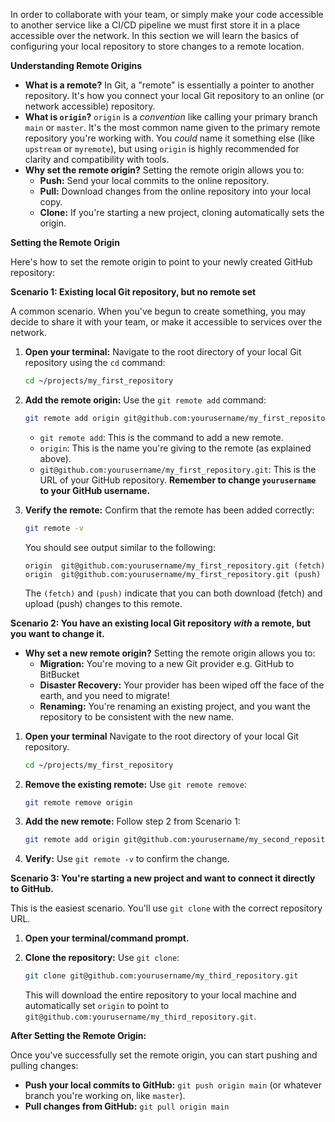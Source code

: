 In order to collaborate with your team, or simply make your code accessible to another service like a CI/CD pipeline we must first store it in a place accessible over the network. In this section we will learn the basics of configuring your local repository to store changes to a remote location.

**Understanding Remote Origins**

* **What is a remote?** In Git, a "remote" is essentially a pointer to another repository.  It's how you connect your local Git repository to an online (or network accessible) repository.
* **What is `origin`?**  `origin` is a *convention* like calling your primary branch `main` or `master`. It's the most common name given to the primary remote repository you're working with.  You *could* name it something else (like `upstream` or `myremote`), but using `origin` is highly recommended for clarity and compatibility with tools.
* **Why set the remote origin?**  Setting the remote origin allows you to:
    * **Push:** Send your local commits to the online repository.
    * **Pull:** Download changes from the online repository into your local copy.
    * **Clone:**  If you're starting a new project, cloning automatically sets the origin.

**Setting the Remote Origin**

Here's how to set the remote origin to point to your newly created GitHub repository:

**Scenario 1: Existing local Git repository, but no remote set**

A common scenario. When you've begun to create something, you may decide to share it with your team, or make it accessible to services over the network.

1. **Open your terminal:** Navigate to the root directory of your local Git repository using the `cd` command:

   ```bash
   cd ~/projects/my_first_repository
   ```

2. **Add the remote origin:**  Use the `git remote add` command:

   ```bash
   git remote add origin git@github.com:yourusername/my_first_repository.git
   ```

   * `git remote add`:  This is the command to add a new remote.
   * `origin`: This is the name you're giving to the remote (as explained above).
   * `git@github.com:yourusername/my_first_repository.git`: This is the URL of your GitHub repository.  **Remember to change `yourusername` to your GitHub username.**

3. **Verify the remote:**  Confirm that the remote has been added correctly:

   ```bash
   git remote -v
   ```

   You should see output similar to the following:

   ```
   origin  git@github.com:yourusername/my_first_repository.git (fetch)
   origin  git@github.com:yourusername/my_first_repository.git (push)
   ```

   The `(fetch)` and `(push)` indicate that you can both download (fetch) and upload (push) changes to this remote.

**Scenario 2: You have an existing local Git repository *with* a remote, but you want to change it.**

* **Why set a new remote origin?**  Setting the remote origin allows you to:
    * **Migration:** You're moving to a new Git provider e.g. GitHub to BitBucket
    * **Disaster Recovery:** Your provider has been wiped off the face of the earth, and you need to migrate!
    * **Renaming:** You're renaming an existing project, and you want the repository to be consistent with the new name.
    

1. **Open your terminal** Navigate to the root directory of your local Git repository.

   ```bash
   cd ~/projects/my_first_repository
   ```

2. **Remove the existing remote:**  Use `git remote remove`:

   ```bash
   git remote remove origin
   ```

3. **Add the new remote:**  Follow step 2 from Scenario 1:

   ```bash
   git remote add origin git@github.com:yourusername/my_second_repository.git
   ```

4. **Verify:** Use `git remote -v` to confirm the change.

**Scenario 3: You're starting a new project and want to connect it directly to GitHub.**

This is the easiest scenario.  You'll use `git clone` with the correct repository URL.

1. **Open your terminal/command prompt.**

2. **Clone the repository:**  Use `git clone`:

   ```bash
   git clone git@github.com:yourusername/my_third_repository.git
   ```

   This will download the entire repository to your local machine and automatically set `origin` to point to `git@github.com:yourusername/my_third_repository.git`.

**After Setting the Remote Origin:**

Once you've successfully set the remote origin, you can start pushing and pulling changes:

* **Push your local commits to GitHub:** `git push origin main` (or whatever branch you're working on, like `master`).
* **Pull changes from GitHub:** `git pull origin main`
